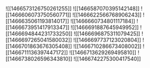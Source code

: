![[1466573126750261255]]
![[1466587070395142148]]
![[1466606073750560771]]
![[1466622566768906243]]
![[1466635061193814017]]
![[1466660734801117184]]
![[1466673951417913347]]
![[1466691887645949952]]
![[1466694844231733250]]
![[1466696875311079425]]
![[1466697265041580032]]
![[1466697737123020804]]
![[1466701863676305408]]
![[1466710286673408002]]
![[1466711136397447172]]
![[1466713629269495810]]
![[1466738026596343810]]
![[1466742275300417540]]
